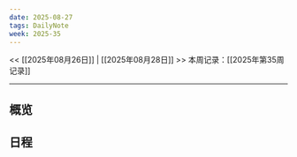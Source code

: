 ```yaml
---
date: 2025-08-27
tags: DailyNote
week: 2025-35
---
```

<< [[2025年08月26日]] | [[2025年08月28日]] >>
本周记录：[[2025年第35周记录]]

-----

## 概览

## 日程
